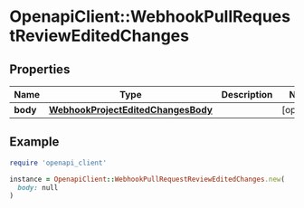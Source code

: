 # OpenapiClient::WebhookPullRequestReviewEditedChanges

## Properties

| Name | Type | Description | Notes |
| ---- | ---- | ----------- | ----- |
| **body** | [**WebhookProjectEditedChangesBody**](WebhookProjectEditedChangesBody.md) |  | [optional] |

## Example

```ruby
require 'openapi_client'

instance = OpenapiClient::WebhookPullRequestReviewEditedChanges.new(
  body: null
)
```


